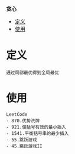 **贪心**
- [定义](#定义)
- [使用](#使用)

# 定义 #
```
通过局部最优得到全局最优
```

# 使用 #
```
LeetCode
- 870.优势洗牌
- 921.使括号有效的最小插入
- 1541.平衡括号串的最少插入
- 55.跳跃游戏
- 45.跳跃游戏II
```